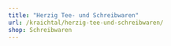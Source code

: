 ```yaml
---
title: "Herzig Tee- und Schreibwaren"
url: /kraichtal/herzig-tee-und-schreibwaren/
shop: Schreibwaren
---
```

